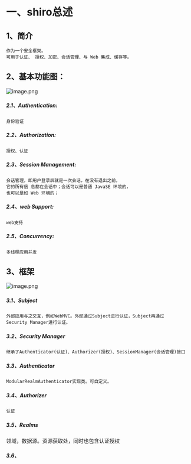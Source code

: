 # 一、shiro总述 
## 1、简介
    作为一个安全框架。
    可用于认证、 授权、加密、会话管理、与 Web 集成、缓存等。
## 2、基本功能图：
![image.png](https://i.loli.net/2019/10/29/2i4QPAGSRXC5Bo8.png)
##### 2.1、Authentication:
    身份验证
##### 2.2、Authorization:
    授权、认证
##### 2.3、Session Management:
    会话管理，即用户登录后就是一次会话，在没有退出之前，  
    它的所有信 息都在会话中；会话可以是普通 JavaSE 环境的， 
    也可以是如 Web 环境的；
##### 2.4、web Support:
    web支持
##### 2.5、Concurrency:
    多线程应用并发

## 3、框架
 ![image.png](https://i.loli.net/2019/10/29/9QW4irFp5kuUZ7g.png)  
##### 3.1、Subject 
	外部应用与之交互，例如WebMVC。外部通过Subject进行认证，Subject再通过  
    Security Manager进行认证。
##### 3.2、Security Manager  
    继承了Authenticator(认证)、Authorizer(授权)、SessionManager(会话管理)接口
##### 3.3、Authenticator
    ModularRealmAuthenticator实现类。可自定义。
##### 3.4、Authorizer
    认证
##### 3.5、Realms
   领域，数据源。资源获取处，同时也包含认证授权
##### 3.6、